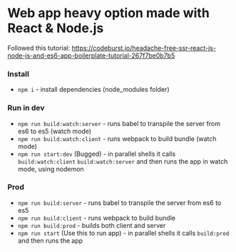 # Web app heavy option made with React & Node.js

Followed this tutorial: https://codeburst.io/headache-free-ssr-react-js-node-js-and-es6-app-boilerplate-tutorial-267f7be0b7b5

### Install

* `npm i` - install dependencies (node_modules folder)

### Run in dev

* `npm run build:watch:server` - runs babel to transpile the server from es6 to es5 (watch mode)
* `npm run build:watch:client` - runs webpack to build bundle (watch mode)
* `npm run start:dev` (Bugged) - in parallel shells it calls `build:watch:client` `build:watch:server` and then runs the app in watch mode, using nodemon

### Prod

* `npm run build:server` - runs babel to transpile the server from es6 to es5 
* `npm run build:client` - runs webpack to build bundle
* `npm run build:prod` - builds both client and server
* `npm run start` (Use this to run app) - in parallel shells it calls `build:prod` and then runs the app 
